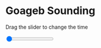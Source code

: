 <h1>Goageb Sounding</h1>
<p>Drag the slider to change the time</p>

<div class="slidecontainer">
<input oninput='setImage(this)' class="slider" type="range" min="0" max="6" value="0" step="1" />
<img id='img'/>
</div>

<script>
var img = document.getElementById('img');
var img_array = ['/assets/images/skwt/skd_goageb_wrfout_d01_2020-06-02_12:00:00.png',
'/assets/images/skwt/skd_goageb_wrfout_d01_2020-06-02_18:00:00.png',
'/assets/images/skwt/skd_goageb_wrfout_d01_2020-06-03_00:00:00.png',
'/assets/images/skwt/skd_goageb_wrfout_d01_2020-06-03_06:00:00.png',
'/assets/images/skwt/skd_goageb_wrfout_d01_2020-06-03_12:00:00.png',
'/assets/images/skwt/skd_goageb_wrfout_d01_2020-06-03_18:00:00.png',];
function setImage(obj)
{
        var value = obj.value;
        img.src = img_array[value];

}
</script>
